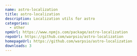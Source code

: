 ```yaml
---
name: astro-localization
title: astro-localization
description: Localization utils for astro
categories:
  - other
npmUrl: https://www.npmjs.com/package/astro-localization
repoUrl: https://github.com/warpsio/astro-localization
homepageUrl: https://github.com/warpsio/astro-localization
downloads: 3
---
```

